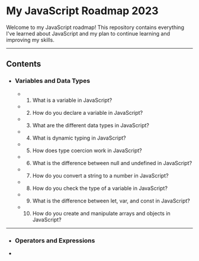 # My JavaScript Roadmap 2023 

Welcome to my JavaScript roadmap! This repository contains everything I've learned about JavaScript and my plan to continue learning and improving my skills.
___

## Contents

* ### Variables and Data Types
  * 1. What is a variable in JavaScript?
  * 2. How do you declare a variable in JavaScript?
  * 3. What are the different data types in JavaScript?
  * 4. What is dynamic typing in JavaScript?
  * 5. How does type coercion work in JavaScript?
  * 6. What is the difference between null and undefined in JavaScript?
  * 7. How do you convert a string to a number in JavaScript?
  * 8. How do you check the type of a variable in JavaScript?
  * 9. What is the difference between let, var, and const in JavaScript?
  * 10. How do you create and manipulate arrays and objects in JavaScript?
___

* ### Operators and Expressions
 *
